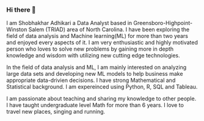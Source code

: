 ### Hi there 👋

<!--
**shobhakhar/shobhakhar** is a ✨ _special_ ✨ repository because its `README.md` (this file) appears on your GitHub profile.

Here are some ideas to get you started:

- 🔭 I’m currently working on ...
- 🌱 I’m currently learning ...
- 👯 I’m looking to collaborate on ...
- 🤔 I’m looking for help with ...
- 💬 Ask me about ...
- 📫 How to reach me: ...
- 😄 Pronouns: ...
- ⚡ Fun fact: ...
-->
I am Shobhakhar Adhikari a Data Analyst based in Greensboro-Highpoint-Winston Salem (TRIAD) area of North Carolina. I have been exploring the field of data analysis and Machine learning(ML) for more than two years and enjoyed every aspects of it. I am very enthusiastic and highly motivated person who loves to solve new problems by gaining more in depth knowledge and wisdom with utilizing new cutting edge technologies.

In the field of data analysis and ML, I am mainly interested on analyzing large data sets and developing new ML models to help business make appropriate data-drivien decisions. I have strong Mathematical and Statistical background. I am expereinced using Python, R, SQL and Tableau.

I am passionate about teaching and sharing my knowledge to other people. I have taught undergraduate level Math for more than 6 years. I love to travel new places, singing and running.
